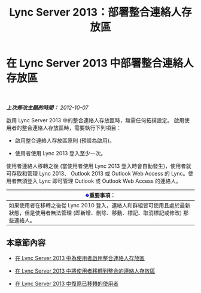 ﻿---
title: Lync Server 2013：部署整合連絡人存放區
TOCTitle: 部署整合連絡人存放區
ms:assetid: 68959d58-ac8a-45de-afcd-b9de2c36799c
ms:mtpsurl: https://technet.microsoft.com/zh-tw/library/JJ204963(v=OCS.15)
ms:contentKeyID: 49291189
ms.date: 08/10/2015
mtps_version: v=OCS.15
ms.translationtype: HT
---

# 在 Lync Server 2013 中部署整合連絡人存放區

 

_**上次修改主題的時間：** 2012-10-07_

啟用 Lync Server 2013 中的整合連絡人存放區時，無需任何拓撲設定。 啟用使用者的整合連絡人存放區時，需要執行下列項目：

  - 啟用整合連絡人存放區原則 (預設為啟用)。

  - 使用者使用 Lync 2013 登入至少一次。

使用者連絡人移轉之後 (當使用者使用 Lync 2013 登入時會自動發生)，使用者就可存取和管理 Lync 2013、 Outlook 2013 或 Outlook Web Access 的 Lync。使用者無須登入 Lync 即可管理 Outlook 或 Outlook Web Access 的連絡人。

<table>
<thead>
<tr class="header">
<th><img src="images/Gg412908.important(OCS.15).gif" title="important" alt="important" />重要事項：</th>
</tr>
</thead>
<tbody>
<tr class="odd">
<td>如果使用者在移轉之後從 Lync 2010 登入，連絡人和群組皆可使用且處於最新狀態，但是使用者無法管理 (即新增、刪除、移動、標記、取消標記或修改) 那些連絡人。</td>
</tr>
</tbody>
</table>


## 本章節內容

  - [在 Lync Server 2013 中為使用者啟用整合連絡人存放區](lync-server-2013-enable-users-for-unified-contact-store.md)

  - [在 Lync Server 2013 中將使用者移轉到整合的連絡人存放區](lync-server-2013-migrate-users-to-unified-contact-store.md)

  - [在 Lync Server 2013 中復原已移轉的使用者](lync-server-2013-roll-back-migrated-users.md)

